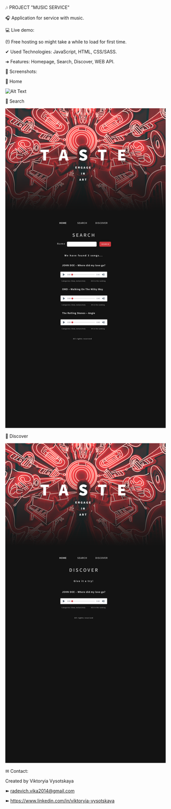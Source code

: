 🎶 PROJECT "MUSIC SERVICE"

🎧 Application for service with music. 

💻 Live demo: 

(!) Free hosting so might take a while to load for first time.

✔ Used Technologies:
JavaScript,
HTML,
CSS/SASS.

➜ Features:
Homepage,
Search,
Discover,
WEB API.

👀 Screenshots:

📸 Home

![Alt Text](./src/images/screenshots/1.Homepage.png)

📸 Search

![Alt Text](./src/images/screenshots/2.Search.png)

📸 Discover

![Alt Text](./src/images/screenshots/3.Discover.png)


✉ Contact:

Created by Viktoryia Vysotskaya 

➽ radevich.vika2014@gmail.com

➽ https://www.linkedin.com/in/viktoryia-vysotskaya
